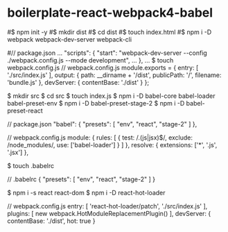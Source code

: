 # boilerplate-react-webpack4-babel
#$ npm init -y
#$ mkdir dist
#$ cd dist
#$ touch index.html
#$ npm i -D webpack webpack-dev-server webpack-cli

#// package.json
...
"scripts": {
  "start": "webpack-dev-server --config ./webpack.config.js --mode development",
  ...
},
...
$ touch webpack.config.js
// webpack.config.js
module.exports = {
  entry: [
    './src/index.js'
  ],
  output: {
    path: __dirname + '/dist',
    publicPath: '/',
    filename: 'bundle.js'
  },
  devServer: {
    contentBase: './dist'
  }
};

$ mkdir src
$ cd src
$ touch index.js
$ npm i -D babel-core babel-loader babel-preset-env
$ npm i -D babel-preset-stage-2
$ npm i -D babel-preset-react

// package.json
"babel": {
  "presets": [
    "env",
    "react",
    "stage-2"
  ]
},

// webpack.config.js
module: {
    rules: [
      {
        test: /\.(js|jsx)$/,
        exclude: /node_modules/,
        use: ['babel-loader']
      }
    ]
  },
  resolve: {
    extensions: ['*', '.js', '.jsx']
  },

$ touch .babelrc

// .babelrc
{
  "presets": [
    "env",
    "react",
    "stage-2"
  ]
}

$ npm i -s react react-dom
$ npm i -D react-hot-loader

// webpack.config.js
entry: [
    'react-hot-loader/patch',
    './src/index.js'
  ],
plugins: [
    new webpack.HotModuleReplacementPlugin()
  ],
devServer: {
    contentBase: './dist',
    hot: true
  }
